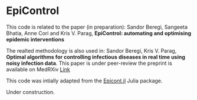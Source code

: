 # EpiControl

This code is related to the paper (in preparation):
Sandor Beregi, Sangeeta Bhatia, Anne Cori and Kris V. Parag, **EpiControl: automating and optimising epidemic interventions**

The realted methodology is also used in:
Sandor Beregi, Kris V. Parag, **Optimal algorithms for controlling infectious diseases in real time using noisy infection data**. 
This paper is under peer-review the preprint is available on MedRXiv [Link](https://www.medrxiv.org/content/10.1101/2024.05.24.24307878v1)

This code was intially adapted from the [Epicont.jl]([src/EpiCont.jl](https://github.com/sandorberegi/Epidemic-control-with-noisy-real-time-data)) Julia package.

Under construction.

